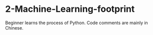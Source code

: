 # 2-Machine-Learning-footprint
Beginner learns the process of Python. Code comments are mainly in Chinese.
